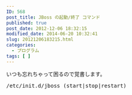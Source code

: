 ```yaml
---
ID: 568
post_title: JBoss の起動/終了 コマンド
published: true
post_date: 2012-12-06 18:32:15
modified_date: 2014-06-20 10:32:41
slug: 20121206183215.html
categories:
  - プログラム
tags: [ ]
---
```

いつも忘れちゃって困るので覚書します。
<pre class="prettyprint linenums">/etc/init.d/jboss (start|stop|restart)</pre>